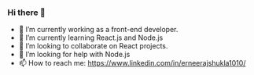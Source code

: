 ### Hi there 👋

<!--
**neeraj8931/neeraj8931** is a ✨ _special_ ✨ repository because its `README.md` (this file) appears on your GitHub profile.

Here are some ideas to get you started:

- 🔭 I’m currently working on ...
- 🌱 I’m currently learning ...
- 👯 I’m looking to collaborate on ...
- 🤔 I’m looking for help with ...
- 💬 Ask me about ...
- 📫 How to reach me: ...
- 😄 Pronouns: ...
- ⚡ Fun fact: ...
-->
- 🔭 I’m currently working as a front-end developer.
- 🌱 I’m currently learning React.js and Node.js
- 👯 I’m looking to collaborate on React projects.
- 🤔 I’m looking for help with Node.js
- 📫 How to reach me: https://www.linkedin.com/in/erneerajshukla1010/
